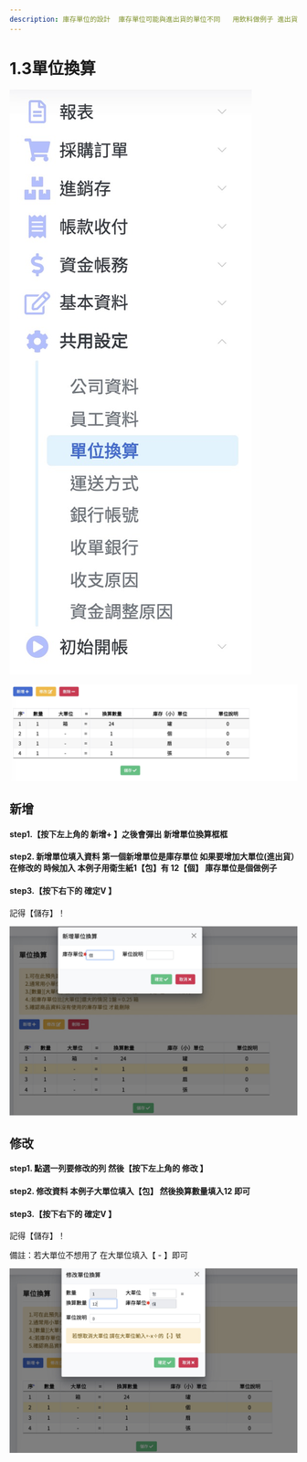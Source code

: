 ```yaml
---
description: 庫存單位的設計  庫存單位可能與進出貨的單位不同   用飲料做例子 進出貨可能使用大單位    進出貨用【箱】但是統計庫存數量用【罐】可以在這邊設定
---
```


# 1.3單位換算

![pic1.3.1&#x54E1;&#x5DE5;&#x8CC7;&#x6599;&#x76EE;&#x9304;&#x4F4D;&#x7F6E; &#x3010;&#x5171;&#x7528;&#x8A2D;&#x5B9A;&#x3011;-&amp;gt;&#x3010;&#x55AE;&#x4F4D;&#x63DB;&#x7B97;&#x3011;](../.gitbook/assets/jie-tu-20191129-xia-wu-9.45.44.jpg)

![pic1.3.2&#x55AE;&#x4F4D;&#x63DB;&#x7B97; &#x4E0A;&#x9762;&#x7684;&#x4F8B;&#x5B50;&#x662F; &#x9032;&#x51FA;&#x8CA8;&#x55AE;&#x4F4D; 1&#x3010;&#x7BB1;&#x3011; &#x4F46;&#x662F;&#x5EAB;&#x5B58;&#x55AE;&#x4F4D;&#x3010;&#x7F50;&#x3011;](../.gitbook/assets/jie-tu-20191129-xia-wu-9.49.26.jpg)

## 新增

#### step1.【按下左上角的 新增+ 】之後會彈出 新增單位換算框框

#### step2.  新增單位填入資料 第一個新增單位是庫存單位 如果要增加大單位\(進出貨）在修改的  時候加入  本例子用衛生紙1【包】有 12【個】 庫存單位是個做例子

#### step3.【按下右下的 確定V 】

記得【儲存】！

![](../.gitbook/assets/jie-tu-20191129-xia-wu-10.00.40.jpg)

## 修改

#### step1. 點選一列要修改的列 然後【按下左上角的 修改 】

#### step2. 修改資料 本例子大單位填入【包】 然後換算數量填入12 即可

#### step3.【按下右下的 確定V 】

記得【儲存】！

備註：若大單位不想用了 在大單位填入【 - 】即可

![](../.gitbook/assets/jie-tu-20191129-xia-wu-10.02.10.jpg)





